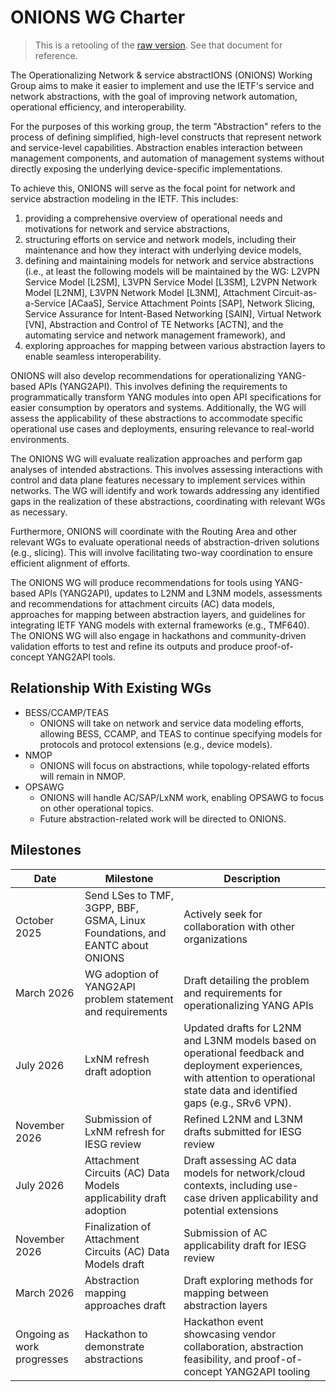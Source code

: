 # ONIONS WG Charter

> This is a retooling of the [raw version](onions-raw.md).  See that document for reference.

The Operationalizing Network & service abstractIONS (ONIONS) Working Group aims to make it easier to implement and use the IETF's service and network abstractions, with the goal of improving network automation, operational efficiency, and interoperability.

For the purposes of this working group, the term "Abstraction" refers to the process of defining simplified, high-level constructs that represent network and service-level capabilities. Abstraction enables interaction between management components, and automation of management systems without directly exposing the underlying device-specific implementations.

To achieve this, ONIONS will serve as the focal point for network and service abstraction modeling in the IETF. This includes:

1. providing a comprehensive overview of operational needs and motivations for network and service abstractions,
1. structuring efforts on service and network models, including their maintenance and how they interact with underlying device models,
1. defining and maintaining models for network and service abstractions (i.e., at least the following models will be maintained by the WG: L2VPN Service Model \[L2SM], L3VPN Service Model \[L3SM], L2VPN Network Model \[L2NM], L3VPN Network Model \[L3NM], Attachment Circuit-as-a-Service \[ACaaS], Service Attachment Points \[SAP], Network Slicing, Service Assurance for Intent-Based Networking \[SAIN], Virtual Network \[VN], Abstraction and Control of TE Networks \[ACTN], and the automating service and network management framework), and
1. exploring approaches for mapping between various abstraction layers to enable seamless interoperability.

ONIONS will also develop recommendations for operationalizing YANG-based APIs (YANG2API). This involves defining the requirements to programmatically transform YANG modules into open API specifications for easier consumption by operators and systems. Additionally, the WG will assess the applicability of these abstractions to accommodate specific operational use cases and deployments, ensuring relevance to real-world environments.

The ONIONS WG will evaluate realization approaches and perform gap analyses of intended abstractions. This involves assessing interactions with control and data plane features necessary to implement services within networks. The WG will identify and work towards addressing any identified gaps in the realization of these abstractions, coordinating with relevant WGs as necessary.

Furthermore, ONIONS will coordinate with the Routing Area and other relevant WGs to evaluate operational needs of abstraction-driven solutions (e.g., slicing). This will involve facilitating two-way coordination to ensure efficient alignment of efforts.

The ONIONS WG will produce recommendations for tools using YANG-based APIs (YANG2API), updates to L2NM and L3NM models, assessments and recommendations for attachment circuits (AC) data models, approaches for mapping between abstraction layers, and guidelines for integrating IETF YANG models with external frameworks (e.g., TMF640). The ONIONS WG will also engage in hackathons and community-driven validation efforts to test and refine its outputs and produce proof-of-concept YANG2API tools.

## Relationship With Existing WGs

* BESS/CCAMP/TEAS
  * ONIONS will take on network and service data modeling efforts, allowing BESS, CCAMP, and TEAS to continue specifying models for protocols and protocol extensions (e.g., device models).
* NMOP
  * ONIONS will focus on abstractions, while topology-related efforts will remain in NMOP.
* OPSAWG
  * ONIONS will handle AC/SAP/LxNM work, enabling OPSAWG to focus on other operational topics.
  * Future abstraction-related work will be directed to ONIONS.

## Milestones

| Date                      | Milestone | Description |
|---------------------------|-----------| -------------|
| October 2025              | Send LSes to TMF, 3GPP, BBF, GSMA, Linux Foundations, and EANTC about ONIONS | Actively seek for collaboration with other organizations|
| March 2026                | WG adoption of YANG2API problem statement and requirements | Draft detailing the problem and requirements for operationalizing YANG APIs|
| July 2026                |LxNM refresh draft adoption |Updated drafts for L2NM and L3NM models based on operational feedback and deployment experiences, with attention to operational state data and identified gaps (e.g., SRv6 VPN).|
| November 2026            |Submission of LxNM refresh for IESG review |Refined L2NM and L3NM drafts submitted for IESG review|
| July 2026                |Attachment Circuits (AC) Data Models applicability draft adoption |Draft assessing AC data models for network/cloud contexts, including use-case driven applicability and potential extensions|
| November 2026            |Finalization of Attachment Circuits (AC) Data Models draft |Submission of AC applicability draft for IESG review|
| March 2026               |Abstraction mapping approaches draft |Draft exploring methods for mapping between abstraction layers|
| Ongoing as work progresses |Hackathon to demonstrate abstractions |Hackathon event showcasing vendor collaboration, abstraction feasibility, and proof-of-concept YANG2API tooling|
